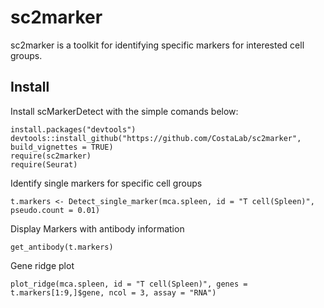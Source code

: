 # sc2marker
sc2marker is a toolkit for identifying specific markers for interested cell groups. 

## Install

Install scMarkerDetect with the simple comands below:

```{r}
install.packages("devtools")
devtools::install_github("https://github.com/CostaLab/sc2marker", build_vignettes = TRUE)
require(sc2marker)
require(Seurat)
```

Identify single markers for specific cell groups

```{r}
t.markers <- Detect_single_marker(mca.spleen, id = "T cell(Spleen)", pseudo.count = 0.01)
```

Display Markers with antibody information
```{r}
get_antibody(t.markers)
```

Gene ridge plot

```{r}
plot_ridge(mca.spleen, id = "T cell(Spleen)", genes = t.markers[1:9,]$gene, ncol = 3, assay = "RNA")
```
